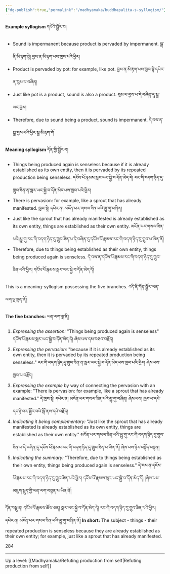 ```yaml
---
{"dg-publish":true,"permalink":"/madhyamaka/buddhapalita-s-syllogism/"}
---
```


**Example syllogism** དཔེའི་སྦྱོར་བ།
- Sound is impermanent because product is pervaded by impermanent. སྒྲ་ནི་མི་རྟག་སྟེ། བྱས་ན་མི་རྟག་པས་ཁྱབ་པའི་ཕྱིར།
- Product is pervaded by pot: for example, like pot. བྱས་ན་མི་རྟག་པས་ཁྱབ་སྟེ་དཔེར་ན་བུམ་པ་བཞིན།
- Just like pot is a product, sound is also a product. བུམ་པ་བྱས་པ་དེ་བཞིན་དུ་སྒྲ་ཡང་བྱས།
- Therefore, due to sound being a product, sound is impermanent. དེ་བས་ན་སྒྲ་བྱས་པའི་ཕྱིར་སྒྲ་མི་རྟག་གོ

**Meaning syllogism** དོན་གྱི་སྦྱོར་བ།
- Things being produced again is senseless because if it is already established as its own entity, then it is pervaded by its repeated production being senseless.
  དངོས་པོ་རྣམས་སླར་ཡང་སྐྱེ་བ་དོན་མེད་དེ། རང་གི་བདག་ཉིད་དུ་གྲུབ་ཟིན་ན་སླར་ཡང་སྐྱེ་བ་དོན་མེད་པས་ཁྱབ་པའི་ཕྱིར།
- There is pervasion: for example, like a sprout that has already manifested.
  ཁྱབ་སྟེ། དཔེར་ན། མངོན་པར་གསལ་ཟིན་པའི་མྱུ་གུ་བཞིན།
- Just like the sprout that has already manifested is already established as its own entity, things are established as their own entity.
  མངོན་པར་གསལ་ཟིན་པའི་མྱུ་གུ་རང་གི་བདག་ཉིད་དུ་གྲུབ་ཟིན་པ་དེ་བཞིན་དུ་དངོས་པོ་རྣམས་རང་གི་བདག་ཉིད་དུ་གྲུབ་པ་ཡིན་ནོ།
- Therefore, due to things being established as their own entity, things being produced again is senseless.
  དེ་བས་ན་དངོས་པོ་རྣམས་རང་གི་བདག་ཉིད་དུ་གྲུབ་ཟིན་པའི་ཕྱིར། དངོས་པོ་རྣམས་སླར་ཡང་སྐྱེ་བ་དོན་མེད་དོ།

This is a meaning-syllogism possessing the five branches. འདི་ནི་དོན་སྦྱོར་ཡན་ལག་ལྔ་ལྡན་ནོ། 
 
**The five branches:** ཡན་ལག་ལྔ་ནི། 
1. *Expressing the assertion:* "Things being produced again is senseless"
   དངོས་པོ་རྣམས་སླར་ཡང་སྐྱེ་བ་དོན་མེད་དེ། ཞེས་པས་དམ་བཅའ་བརྗོད།
2. *Expressing the pervasion:* "because if it is already established as its own entity, then it is pervaded by its repeated production being senseless."
   རང་གི་བདག་ཉིད་དུ་གྲུབ་ཟིན་ན་སླར་ཡང་སྐྱེ་བ་དོན་མེད་པས་ཁྱབ་པའི་ཕྱིར། ཞེས་པས་ཁྱབ་པ་བརྗོད།
3. *Expressing the example* by way of connecting the pervasion with an example: "There is pervasion: for example, like a sprout that has already manifested."
   དེ་ཁྱབ་སྟེ། དཔེར་ན། མངོན་པར་གསལ་ཟིན་པའི་མྱུ་གུ་བཞིན། ཞེས་པས། ཁྱབ་པ་དཔེ་དང་ཉེ་བར་སྦྱོར་བའི་སྒོ་ནས་དཔེ་བརྗོད།
4. *Indicating it being complementary:* "Just like the sprout that has already manifested is already established as its own entity, things are established as their own entity." 
   མངོན་པར་གསལ་ཟིན་པའི་མྱུ་གུ་རང་གི་བདག་ཉིད་དུ་གྲུབ་ཟིན་པ་དེ་བཞིན་དུ་དངོས་པོ་རྣམས་རང་གི་བདག་ཉིད་དུ་གྲུབ་ཟིན་པ་ཡིན་ནོ། 
   ཞེས་པས་ཉེར་བསྟོད་བསྟན། 
5. *Indicating the summary:* "Therefore, due to things being established as their own entity, things being produced again is senseless." 
   དེ་བས་ན་དངོས་པོ་རྣམས་རང་གི་བདག་ཉིད་དུ་གྲུབ་ཟིན་པའི་ཕྱིར། དངོས་པོ་རྣམས་སླར་ཡང་སྐྱེ་བ་དོན་མེད་དོ། །ཞེས་པས་མཇུག་སྡུད་ཀྱི་ཡན་ལག་བསྟན་པ་ཡིན་ནོ།

དོན་བསྡུ་ན། དངོས་པོ་རྣམས་ཆོས་ཅན། སླར་ཡང་སྐྱེ་བ་དོན་མེད་དེ། རང་གི་བདག་ཉིད་དུ་གྲུབ་ཟིན་པའི་ཕྱིར། དཔེར་ན། མངོན་པར་གསལ་ཟིན་པའི་མྱུ་གུ་བཞིན་ནོ།
**In short:**
The subject - things - their repeated production is senseless because they are already established as their own entity; for example, just like a sprout that has already manifested.

284


---
Up a level: [[Madhyamaka/Refuting production from self\|Refuting production from self]]